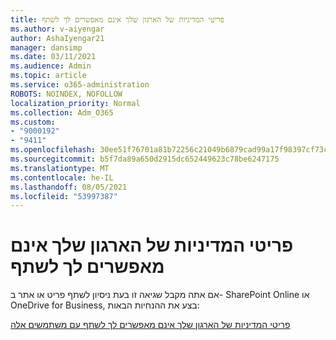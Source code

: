 ```yaml
---
title: פריטי המדיניות של הארגון שלך אינם מאפשרים לך לשתף
ms.author: v-aiyengar
author: AshaIyengar21
manager: dansimp
ms.date: 03/11/2021
ms.audience: Admin
ms.topic: article
ms.service: o365-administration
ROBOTS: NOINDEX, NOFOLLOW
localization_priority: Normal
ms.collection: Adm_O365
ms.custom:
- "9000192"
- "9411"
ms.openlocfilehash: 30ee51f76701a81b72256c21049b6879cad99a17f98397cf73c8ce85d910867f
ms.sourcegitcommit: b5f7da89a650d2915dc652449623c78be6247175
ms.translationtype: MT
ms.contentlocale: he-IL
ms.lasthandoff: 08/05/2021
ms.locfileid: "53997387"
---
```

# <a name="your-organizations-policies-do-not-allow-you-to-share"></a>פריטי המדיניות של הארגון שלך אינם מאפשרים לך לשתף

אם אתה מקבל שגיאה זו בעת ניסיון לשתף פריט או אתר ב- SharePoint Online או OneDrive for Business, בצע את ההנחיות הבאות:
 
[פריטי המדיניות של הארגון שלך אינם מאפשרים לך לשתף עם משתמשים אלה](https://docs.microsoft.com/sharepoint/troubleshoot/sharing-and-permissions/organization-policies-do-not-allow-you-to-share-with-users-error)